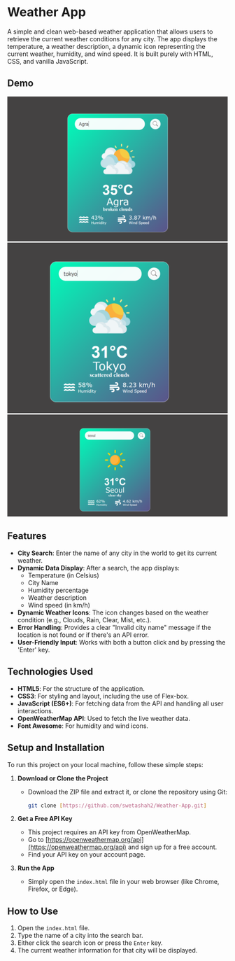# Weather App

A simple and clean web-based weather application that allows users to retrieve the current weather conditions for any city. The app displays the temperature, a weather description, a dynamic icon representing the current weather, humidity, and wind speed. It is built purely with HTML, CSS, and vanilla JavaScript.

## Demo

![City Agra](./images/ss1.png)
![City Tokyo](./images/ss2.png)
![City Seoul](./images/ss3.png)

## Features

- **City Search**: Enter the name of any city in the world to get its current weather.
- **Dynamic Data Display**: After a search, the app displays:
  - Temperature (in Celsius)
  - City Name
  - Humidity percentage
  - Weather description
  - Wind speed (in km/h)
- **Dynamic Weather Icons**: The icon changes based on the weather condition (e.g., Clouds, Rain, Clear, Mist, etc.).
- **Error Handling**: Provides a clear "Invalid city name" message if the location is not found or if there's an API error.
- **User-Friendly Input**: Works with both a button click and by pressing the 'Enter' key.

## Technologies Used

- **HTML5**: For the structure of the application.
- **CSS3**: For styling and layout, including the use of Flex-box.
- **JavaScript (ES6+)**: For fetching data from the API and handling all user interactions.
- **OpenWeatherMap API**: Used to fetch the live weather data.
- **Font Awesome**: For humidity and wind icons.

## Setup and Installation

To run this project on your local machine, follow these simple steps:

1.  **Download or Clone the Project**

    - Download the ZIP file and extract it, or clone the repository using Git:
      ```bash
      git clone [https://github.com/swetashah2/Weather-App.git]
      ```

2.  **Get a Free API Key**

    - This project requires an API key from OpenWeatherMap.
    - Go to [https://openweathermap.org/api](https://openweathermap.org/api) and sign up for a free account.
    - Find your API key on your account page.

3.  **Run the App**
    - Simply open the `index.html` file in your web browser (like Chrome, Firefox, or Edge).

## How to Use

1.  Open the `index.html` file.
2.  Type the name of a city into the search bar.
3.  Either click the search icon or press the `Enter` key.
4.  The current weather information for that city will be displayed.
